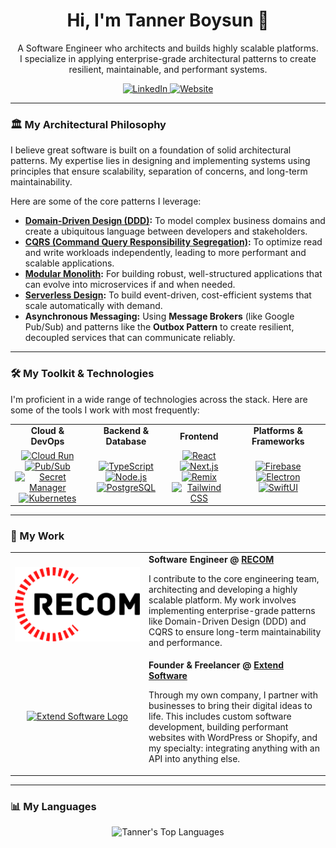 <div id="header" align="center">
  <h1>
    Hi, I'm Tanner Boysun 👋
  </h1>
  <p>
    A Software Engineer who architects and builds highly scalable platforms.
    <br/>
    I specialize in applying enterprise-grade architectural patterns to create resilient, maintainable, and performant systems.
  </p>
  <p>
    <a href="https://linkedin.com/in/tannerboysun">
      <img src="https://img.shields.io/badge/LinkedIn-0077B5?style=for-the-badge&logo=linkedin&logoColor=white" alt="LinkedIn"/>
    </a>
    <a href="https://extend.software">
      <img src="https://img.shields.io/badge/Website-extend.software-blue?style=for-the-badge&logo=googlechrome&logoColor=white" alt="Website"/>
    </a>
  </p>
</div>

---

### 🏛️ My Architectural Philosophy

I believe great software is built on a foundation of solid architectural patterns. My expertise lies in designing and implementing systems using principles that ensure scalability, separation of concerns, and long-term maintainability.

Here are some of the core patterns I leverage:

*   **[Domain-Driven Design (DDD)](https://martinfowler.com/tags/domain%20driven%20design.html):** To model complex business domains and create a ubiquitous language between developers and stakeholders.
*   **[CQRS (Command Query Responsibility Segregation)](https://martinfowler.com/bliki/CQRS.html):** To optimize read and write workloads independently, leading to more performant and scalable applications.
*   **[Modular Monolith](https://www.kamilgrzybek.com/design/modular-monolith-primer/):** For building robust, well-structured applications that can evolve into microservices if and when needed.
*   **[Serverless Design](https://aws.amazon.com/serverless/):** To build event-driven, cost-efficient systems that scale automatically with demand.
*   **Asynchronous Messaging:** Using **Message Brokers** (like Google Pub/Sub) and patterns like the **Outbox Pattern** to create resilient, decoupled services that can communicate reliably.

---

### 🛠️ My Toolkit & Technologies

I'm proficient in a wide range of technologies across the stack. Here are some of the tools I work with most frequently:

<table>
  <tr>
    <td align="center"><strong>Cloud & DevOps</strong></td>
    <td align="center"><strong>Backend & Database</strong></td>
    <td align="center"><strong>Frontend</strong></td>
    <td align="center"><strong>Platforms & Frameworks</strong></td>
  </tr>
  <tr>
    <td align="center">
      <a href="https://cloud.google.com/run"><img src="https://img.shields.io/badge/Google_Cloud_Run-4285F4?style=for-the-badge&logo=google-cloud&logoColor=white" alt="Cloud Run"/></a><br>
      <a href="https://cloud.google.com/pubsub"><img src="https://img.shields.io/badge/Google_Pub/Sub-4285F4?style=for-the-badge&logo=google-cloud&logoColor=white" alt="Pub/Sub"/></a><br>
      <a href="https://cloud.google.com/secret-manager"><img src="https://img.shields.io/badge/Secret_Manager-4285F4?style=for-the-badge&logo=google-cloud&logoColor=white" alt="Secret Manager"/></a><br>
      <a href="https://kubernetes.io"><img src="https://img.shields.io/badge/Kubernetes-326CE5?style=for-the-badge&logo=kubernetes&logoColor=white" alt="Kubernetes"/></a>
    </td>
    <td align="center">
      <a href="https://www.typescriptlang.org/"><img src="https://img.shields.io/badge/TypeScript-3178C6?style=for-the-badge&logo=typescript&logoColor=white" alt="TypeScript"/></a><br>
      <a href="https://nodejs.org/"><img src="https://img.shields.io/badge/Node.js-339933?style=for-the-badge&logo=nodedotjs&logoColor=white" alt="Node.js"/></a><br>
      <a href="https://www.postgresql.org/"><img src="https://img.shields.io/badge/PostgreSQL-4169E1?style=for-the-badge&logo=postgresql&logoColor=white" alt="PostgreSQL"/></a>
    </td>
    <td align="center">
      <a href="https://reactjs.org/"><img src="https://img.shields.io/badge/React-61DAFB?style=for-the-badge&logo=react&logoColor=black" alt="React"/></a><br>
      <a href="https://nextjs.org/"><img src="https://img.shields.io/badge/Next.js-000000?style=for-the-badge&logo=nextdotjs&logoColor=white" alt="Next.js"/></a><br>
      <a href="https://remix.run/"><img src="https://img.shields.io/badge/Remix-000000?style=for-the-badge&logo=remix&logoColor=white" alt="Remix"/></a><br>
      <a href="https://tailwindcss.com/"><img src="https://img.shields.io/badge/Tailwind_CSS-06B6D4?style=for-the-badge&logo=tailwindcss&logoColor=white" alt="Tailwind CSS"/></a>
    </td>
    <td align="center">
      <a href="https://firebase.google.com/"><img src="https://img.shields.io/badge/Firebase-FFCA28?style=for-the-badge&logo=firebase&logoColor=black" alt="Firebase"/></a><br>
      <a href="https://www.electronjs.org/"><img src="https://img.shields.io/badge/Electron-47848F?style=for-the-badge&logo=electron&logoColor=white" alt="Electron"/></a><br>
      <a href="https://developer.apple.com/xcode/swiftui/"><img src="https://img.shields.io/badge/SwiftUI-F05138?style=for-the-badge&logo=swift&logoColor=white" alt="SwiftUI"/></a>
    </td>
  </tr>
</table>

---

### 🏢 My Work

<table>
  <tr>
    <td width="200px" align="center">
      <a href="https://github.com/recom-org">
        <!-- TODO: Replace with blue recom logo and make text white to better contrast with dark mode -->
        <img src="https://github.com/tannerboysun/tannerboysun/raw/main/assets/recom.png" alt="RECOM Logo"/>
      </a>
    </td>
    <td>
      <strong>Software Engineer @ <a href="https://github.com/recom-org">RECOM</a></strong>
      <p>I contribute to the core engineering team, architecting and developing a highly scalable platform. My work involves implementing enterprise-grade patterns like Domain-Driven Design (DDD) and CQRS to ensure long-term maintainability and performance.</p>
    </td>
  </tr>
  <tr>
    <td width="200px" align="center">
      <a href="https://extend.software">
        <img src="https://github.com/tannerboysun/tannerboysun/raw/main/assets/png2.png" alt="Extend Software Logo"/>
      </a>
    </td>
    <td>
      <strong>Founder & Freelancer @ <a href="https://extend.software">Extend Software</a></strong>
      <p>Through my own company, I partner with businesses to bring their digital ideas to life. This includes custom software development, building performant websites with WordPress or Shopify, and my specialty: integrating anything with an API into anything else.</p>
    </td>
  </tr>
</table>

---

### 📊 My Languages

<p align="center">
  <img src="https://github-readme-stats.vercel.app/api/top-langs/?username=tannerboysun&layout=compact&theme=radical&hide_border=true&langs_count=8" alt="Tanner's Top Languages" />
</p>
